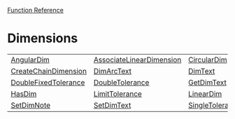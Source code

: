 [Function Reference](../README.md)

# Dimensions
| | | |
|---|---|---|
| [AngularDim](../Functions/AngularDim.md) | [AssociateLinearDimension](../Functions/AssociateLinearDimension.md) | [CircularDim](../Functions/CircularDim.md) |
| [CreateChainDimension](../Functions/CreateChainDimension.md) | [DimArcText](../Functions/DimArcText.md) | [DimText](../Functions/DimText.md) |
| [DoubleFixedTolerance](../Functions/DoubleFixedTolerance.md) | [DoubleTolerance](../Functions/DoubleTolerance.md) | [GetDimText](../Functions/GetDimText.md) |
| [HasDim](../Functions/HasDim.md) | [LimitTolerance](../Functions/LimitTolerance.md) | [LinearDim](../Functions/LinearDim.md) |
| [SetDimNote](../Functions/SetDimNote.md) | [SetDimText](../Functions/SetDimText.md) | [SingleTolerance](../Functions/SingleTolerance.md) |

